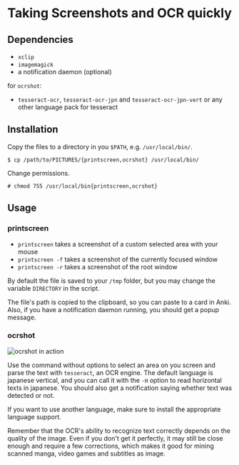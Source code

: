 # Taking Screenshots and OCR quickly

## Dependencies

- `xclip`
- `imagemagick`
- a notification daemon (optional)

for `ocrshot`:

- `tesseract-ocr`, `tesseract-ocr-jpn` and `tesseract-ocr-jpn-vert` or any
other language pack for tesseract

## Installation

Copy the files to a directory in you `$PATH`, e.g. `/usr/local/bin/`.

```$ cp /path/to/PICTURES/{printscreen,ocrshot} /usr/local/bin/```

Change permissions.

```# chmod 755 /usr/local/bin{printscreen,ocrshot}```

## Usage

### printscreen

- `printscreen` takes a screenshot of a custom selected area with your mouse
- `printscreen -f` takes a screenshot of the currently focused window 
- `printscreen -r` takes a screenshot of the root window

By default the file is saved to your `/tmp` folder, but you may change the
variable `DIRECTORY` in the script.

The file's path is copied to the clipboard, so you can paste to a card in Anki.
Also, if you have a notification daemon running, you should get a popup message.

### ocrshot
![ocrshot in action](./ocrshot.gif)

Use the command without options to select an area on you screen and parse the
text with `tesseract`, an OCR engine. The default language is japanese vertical,
and you can call it with the `-H` option to read horizontal texts in japanese.
You should also get a notification saying whether text was detected or not.

If you want to use another language, make sure to install the appropriate
language support.

Remember that the OCR's ability to recognize text correctly depends on the
quality of the image. Even if you don't get it perfectly, it may still be close
enough and require a few corrections, which makes it good for mining scanned
manga, video games and subtitles as image.
